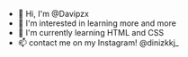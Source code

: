 - 📌 Hi, I'm @Davipzx
- 👀 I'm interested in learning more and more
- 🌱 I'm currently learning HTML and CSS
- 📫 contact me on my Instagram! @dinizkkj_

<!---
Davipzx/Davipzx is a ✨ special ✨ repository because its `README.md` (this file) appears on your GitHub profile.
You can click the Preview link to take a look at your changes.
--->

